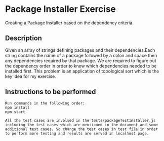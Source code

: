 # Package Installer Exercise
Creating a Package Installer based on the dependency criteria.

## Description
Given an array of strings defining packages and their dependencies.Each string contains the name of a package followed by a colon and space then any dependencies required by that package. We are required to figure out the dependency order in order to know which dependencies needed to be installed first. This problem is an application of topological sort which is the key idea for my exercise.

## Instructions to be performed

```
Run commands in the following order:
npm install
npm start

All the test cases are involved in the tests/packageTestInstaller.js including the test cases which are mentioned in the document and some additional test cases. So change the test cases in test file in order to perform more testing and results are served in localhost page.  
```
